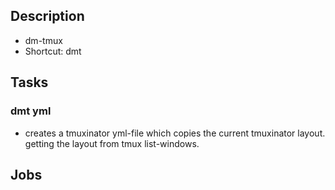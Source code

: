 ## Description
* dm-tmux
* Shortcut: dmt

## Tasks

### dmt yml
* creates a tmuxinator yml-file which copies the current tmuxinator layout. getting the layout from tmux list-windows.

## Jobs
